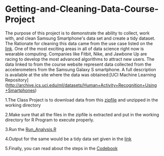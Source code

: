 # Getting-and-Cleaning-Data-Course-Project
The purpose of this project is to demonstrate the ability to collect, work with, and clean Samsung Smartphone's data set and create a tidy dataset. The Rationate for cleaning this data came from the use case listed on the [link](http://archive.ics.uci.edu/ml/datasets/Human+Activity+Recognition+Using+Smartphones). One of the most exciting areas in all of data science right now is wearable computing. Companies like Fitbit, Nike, and Jawbone Up are racing to develop the most advanced algorithms to attract new users. The data linked to from the course website represent data collected from the accelerometers from the Samsung Galaxy S smartphone. A full description is available at the site where the data was obtained:[UCI Machine Learning Repository] 
(http://archive.ics.uci.edu/ml/datasets/Human+Activity+Recognition+Using+Smartphones)

1.The Class Project is to download data from this [zipfile](https://d396qusza40orc.cloudfront.net/getdata%2Fprojectfiles%2FUCI%20HAR%20Dataset.zip) and unzipped in the working directory 

2.Make sure that all the files in the zipfile is extracted and put in the working directory for R Program to execute properly.

3.Run the [Run_Analysis.R](https://github.com/ankit-pm/Getting-and-Cleaning-Data-Course-Project/blob/master/run_analysis.R)

4.Output for the same would be a tidy data set given in the [link](https://github.com/ankit-pm/Getting-and-Cleaning-Data-Course-Project/blob/master/Tidy)

5.Finally, you can read about the steps in the [Codebook](https://github.com/ankit-pm/Getting-and-Cleaning-Data-Course-Project/blob/master/Codebook.md)
